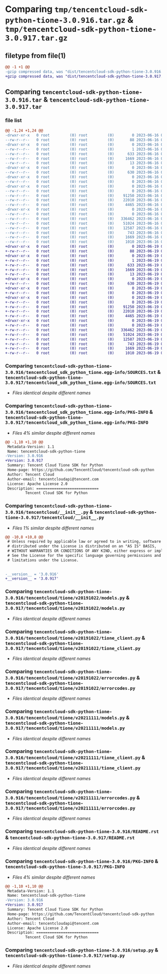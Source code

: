 # Comparing `tmp/tencentcloud-sdk-python-tione-3.0.916.tar.gz` & `tmp/tencentcloud-sdk-python-tione-3.0.917.tar.gz`

## filetype from file(1)

```diff
@@ -1 +1 @@
-gzip compressed data, was "dist/tencentcloud-sdk-python-tione-3.0.916.tar", last modified: Fri Jun 16 00:43:37 2023, max compression
+gzip compressed data, was "dist/tencentcloud-sdk-python-tione-3.0.917.tar", last modified: Mon Jun 19 00:35:33 2023, max compression
```

## Comparing `tencentcloud-sdk-python-tione-3.0.916.tar` & `tencentcloud-sdk-python-tione-3.0.917.tar`

### file list

```diff
@@ -1,24 +1,24 @@
-drwxr-xr-x   0 root         (0) root         (0)        0 2023-06-16 00:43:37.000000 tencentcloud-sdk-python-tione-3.0.916/
--rw-r--r--   0 root         (0) root         (0)       88 2023-06-16 00:43:37.000000 tencentcloud-sdk-python-tione-3.0.916/setup.cfg
-drwxr-xr-x   0 root         (0) root         (0)        0 2023-06-16 00:43:37.000000 tencentcloud-sdk-python-tione-3.0.916/tencentcloud_sdk_python_tione.egg-info/
--rw-r--r--   0 root         (0) root         (0)        1 2023-06-16 00:43:37.000000 tencentcloud-sdk-python-tione-3.0.916/tencentcloud_sdk_python_tione.egg-info/dependency_links.txt
--rw-r--r--   0 root         (0) root         (0)      633 2023-06-16 00:43:37.000000 tencentcloud-sdk-python-tione-3.0.916/tencentcloud_sdk_python_tione.egg-info/SOURCES.txt
--rw-r--r--   0 root         (0) root         (0)     1669 2023-06-16 00:43:37.000000 tencentcloud-sdk-python-tione-3.0.916/tencentcloud_sdk_python_tione.egg-info/PKG-INFO
--rw-r--r--   0 root         (0) root         (0)       13 2023-06-16 00:43:37.000000 tencentcloud-sdk-python-tione-3.0.916/tencentcloud_sdk_python_tione.egg-info/top_level.txt
-drwxr-xr-x   0 root         (0) root         (0)        0 2023-06-16 00:43:37.000000 tencentcloud-sdk-python-tione-3.0.916/tencentcloud/
--rw-r--r--   0 root         (0) root         (0)      630 2023-06-16 00:43:37.000000 tencentcloud-sdk-python-tione-3.0.916/tencentcloud/__init__.py
-drwxr-xr-x   0 root         (0) root         (0)        0 2023-06-16 00:43:37.000000 tencentcloud-sdk-python-tione-3.0.916/tencentcloud/tione/
--rw-r--r--   0 root         (0) root         (0)        0 2023-06-16 00:43:37.000000 tencentcloud-sdk-python-tione-3.0.916/tencentcloud/tione/__init__.py
-drwxr-xr-x   0 root         (0) root         (0)        0 2023-06-16 00:43:37.000000 tencentcloud-sdk-python-tione-3.0.916/tencentcloud/tione/v20191022/
--rw-r--r--   0 root         (0) root         (0)        0 2023-06-16 00:43:37.000000 tencentcloud-sdk-python-tione-3.0.916/tencentcloud/tione/v20191022/__init__.py
--rw-r--r--   0 root         (0) root         (0)    91250 2023-06-16 00:43:37.000000 tencentcloud-sdk-python-tione-3.0.916/tencentcloud/tione/v20191022/models.py
--rw-r--r--   0 root         (0) root         (0)    22010 2023-06-16 00:43:37.000000 tencentcloud-sdk-python-tione-3.0.916/tencentcloud/tione/v20191022/tione_client.py
--rw-r--r--   0 root         (0) root         (0)     4465 2023-06-16 00:43:37.000000 tencentcloud-sdk-python-tione-3.0.916/tencentcloud/tione/v20191022/errorcodes.py
-drwxr-xr-x   0 root         (0) root         (0)        0 2023-06-16 00:43:37.000000 tencentcloud-sdk-python-tione-3.0.916/tencentcloud/tione/v20211111/
--rw-r--r--   0 root         (0) root         (0)        0 2023-06-16 00:43:37.000000 tencentcloud-sdk-python-tione-3.0.916/tencentcloud/tione/v20211111/__init__.py
--rw-r--r--   0 root         (0) root         (0)   336462 2023-06-16 00:43:37.000000 tencentcloud-sdk-python-tione-3.0.916/tencentcloud/tione/v20211111/models.py
--rw-r--r--   0 root         (0) root         (0)    51024 2023-06-16 00:43:37.000000 tencentcloud-sdk-python-tione-3.0.916/tencentcloud/tione/v20211111/tione_client.py
--rw-r--r--   0 root         (0) root         (0)    12587 2023-06-16 00:43:37.000000 tencentcloud-sdk-python-tione-3.0.916/tencentcloud/tione/v20211111/errorcodes.py
--rw-r--r--   0 root         (0) root         (0)      743 2023-06-16 00:43:37.000000 tencentcloud-sdk-python-tione-3.0.916/README.rst
--rw-r--r--   0 root         (0) root         (0)     1669 2023-06-16 00:43:37.000000 tencentcloud-sdk-python-tione-3.0.916/PKG-INFO
--rw-r--r--   0 root         (0) root         (0)     1010 2023-06-16 00:43:37.000000 tencentcloud-sdk-python-tione-3.0.916/setup.py
+drwxr-xr-x   0 root         (0) root         (0)        0 2023-06-19 00:35:33.000000 tencentcloud-sdk-python-tione-3.0.917/
+-rw-r--r--   0 root         (0) root         (0)       88 2023-06-19 00:35:33.000000 tencentcloud-sdk-python-tione-3.0.917/setup.cfg
+drwxr-xr-x   0 root         (0) root         (0)        0 2023-06-19 00:35:33.000000 tencentcloud-sdk-python-tione-3.0.917/tencentcloud_sdk_python_tione.egg-info/
+-rw-r--r--   0 root         (0) root         (0)        1 2023-06-19 00:35:33.000000 tencentcloud-sdk-python-tione-3.0.917/tencentcloud_sdk_python_tione.egg-info/dependency_links.txt
+-rw-r--r--   0 root         (0) root         (0)      633 2023-06-19 00:35:33.000000 tencentcloud-sdk-python-tione-3.0.917/tencentcloud_sdk_python_tione.egg-info/SOURCES.txt
+-rw-r--r--   0 root         (0) root         (0)     1669 2023-06-19 00:35:33.000000 tencentcloud-sdk-python-tione-3.0.917/tencentcloud_sdk_python_tione.egg-info/PKG-INFO
+-rw-r--r--   0 root         (0) root         (0)       13 2023-06-19 00:35:33.000000 tencentcloud-sdk-python-tione-3.0.917/tencentcloud_sdk_python_tione.egg-info/top_level.txt
+drwxr-xr-x   0 root         (0) root         (0)        0 2023-06-19 00:35:33.000000 tencentcloud-sdk-python-tione-3.0.917/tencentcloud/
+-rw-r--r--   0 root         (0) root         (0)      630 2023-06-19 00:35:33.000000 tencentcloud-sdk-python-tione-3.0.917/tencentcloud/__init__.py
+drwxr-xr-x   0 root         (0) root         (0)        0 2023-06-19 00:35:33.000000 tencentcloud-sdk-python-tione-3.0.917/tencentcloud/tione/
+-rw-r--r--   0 root         (0) root         (0)        0 2023-06-19 00:35:33.000000 tencentcloud-sdk-python-tione-3.0.917/tencentcloud/tione/__init__.py
+drwxr-xr-x   0 root         (0) root         (0)        0 2023-06-19 00:35:33.000000 tencentcloud-sdk-python-tione-3.0.917/tencentcloud/tione/v20191022/
+-rw-r--r--   0 root         (0) root         (0)        0 2023-06-19 00:35:33.000000 tencentcloud-sdk-python-tione-3.0.917/tencentcloud/tione/v20191022/__init__.py
+-rw-r--r--   0 root         (0) root         (0)    91250 2023-06-19 00:35:33.000000 tencentcloud-sdk-python-tione-3.0.917/tencentcloud/tione/v20191022/models.py
+-rw-r--r--   0 root         (0) root         (0)    22010 2023-06-19 00:35:33.000000 tencentcloud-sdk-python-tione-3.0.917/tencentcloud/tione/v20191022/tione_client.py
+-rw-r--r--   0 root         (0) root         (0)     4465 2023-06-19 00:35:33.000000 tencentcloud-sdk-python-tione-3.0.917/tencentcloud/tione/v20191022/errorcodes.py
+drwxr-xr-x   0 root         (0) root         (0)        0 2023-06-19 00:35:33.000000 tencentcloud-sdk-python-tione-3.0.917/tencentcloud/tione/v20211111/
+-rw-r--r--   0 root         (0) root         (0)        0 2023-06-19 00:35:33.000000 tencentcloud-sdk-python-tione-3.0.917/tencentcloud/tione/v20211111/__init__.py
+-rw-r--r--   0 root         (0) root         (0)   336462 2023-06-19 00:35:33.000000 tencentcloud-sdk-python-tione-3.0.917/tencentcloud/tione/v20211111/models.py
+-rw-r--r--   0 root         (0) root         (0)    51024 2023-06-19 00:35:33.000000 tencentcloud-sdk-python-tione-3.0.917/tencentcloud/tione/v20211111/tione_client.py
+-rw-r--r--   0 root         (0) root         (0)    12587 2023-06-19 00:35:33.000000 tencentcloud-sdk-python-tione-3.0.917/tencentcloud/tione/v20211111/errorcodes.py
+-rw-r--r--   0 root         (0) root         (0)      743 2023-06-19 00:35:33.000000 tencentcloud-sdk-python-tione-3.0.917/README.rst
+-rw-r--r--   0 root         (0) root         (0)     1669 2023-06-19 00:35:33.000000 tencentcloud-sdk-python-tione-3.0.917/PKG-INFO
+-rw-r--r--   0 root         (0) root         (0)     1010 2023-06-19 00:35:33.000000 tencentcloud-sdk-python-tione-3.0.917/setup.py
```

### Comparing `tencentcloud-sdk-python-tione-3.0.916/tencentcloud_sdk_python_tione.egg-info/SOURCES.txt` & `tencentcloud-sdk-python-tione-3.0.917/tencentcloud_sdk_python_tione.egg-info/SOURCES.txt`

 * *Files identical despite different names*

### Comparing `tencentcloud-sdk-python-tione-3.0.916/tencentcloud_sdk_python_tione.egg-info/PKG-INFO` & `tencentcloud-sdk-python-tione-3.0.917/tencentcloud_sdk_python_tione.egg-info/PKG-INFO`

 * *Files 4% similar despite different names*

```diff
@@ -1,10 +1,10 @@
 Metadata-Version: 1.1
 Name: tencentcloud-sdk-python-tione
-Version: 3.0.916
+Version: 3.0.917
 Summary: Tencent Cloud Tione SDK for Python
 Home-page: https://github.com/TencentCloud/tencentcloud-sdk-python
 Author: Tencent Cloud
 Author-email: tencentcloudapi@tencent.com
 License: Apache License 2.0
 Description: ============================
         Tencent Cloud SDK for Python
```

### Comparing `tencentcloud-sdk-python-tione-3.0.916/tencentcloud/__init__.py` & `tencentcloud-sdk-python-tione-3.0.917/tencentcloud/__init__.py`

 * *Files 1% similar despite different names*

```diff
@@ -10,8 +10,8 @@
 # Unless required by applicable law or agreed to in writing, software
 # distributed under the License is distributed on an "AS IS" BASIS,
 # WITHOUT WARRANTIES OR CONDITIONS OF ANY KIND, either express or implied.
 # See the License for the specific language governing permissions and
 # limitations under the License.
 
 
-__version__ = '3.0.916'
+__version__ = '3.0.917'
```

### Comparing `tencentcloud-sdk-python-tione-3.0.916/tencentcloud/tione/v20191022/models.py` & `tencentcloud-sdk-python-tione-3.0.917/tencentcloud/tione/v20191022/models.py`

 * *Files identical despite different names*

### Comparing `tencentcloud-sdk-python-tione-3.0.916/tencentcloud/tione/v20191022/tione_client.py` & `tencentcloud-sdk-python-tione-3.0.917/tencentcloud/tione/v20191022/tione_client.py`

 * *Files identical despite different names*

### Comparing `tencentcloud-sdk-python-tione-3.0.916/tencentcloud/tione/v20191022/errorcodes.py` & `tencentcloud-sdk-python-tione-3.0.917/tencentcloud/tione/v20191022/errorcodes.py`

 * *Files identical despite different names*

### Comparing `tencentcloud-sdk-python-tione-3.0.916/tencentcloud/tione/v20211111/models.py` & `tencentcloud-sdk-python-tione-3.0.917/tencentcloud/tione/v20211111/models.py`

 * *Files identical despite different names*

### Comparing `tencentcloud-sdk-python-tione-3.0.916/tencentcloud/tione/v20211111/tione_client.py` & `tencentcloud-sdk-python-tione-3.0.917/tencentcloud/tione/v20211111/tione_client.py`

 * *Files identical despite different names*

### Comparing `tencentcloud-sdk-python-tione-3.0.916/tencentcloud/tione/v20211111/errorcodes.py` & `tencentcloud-sdk-python-tione-3.0.917/tencentcloud/tione/v20211111/errorcodes.py`

 * *Files identical despite different names*

### Comparing `tencentcloud-sdk-python-tione-3.0.916/README.rst` & `tencentcloud-sdk-python-tione-3.0.917/README.rst`

 * *Files identical despite different names*

### Comparing `tencentcloud-sdk-python-tione-3.0.916/PKG-INFO` & `tencentcloud-sdk-python-tione-3.0.917/PKG-INFO`

 * *Files 4% similar despite different names*

```diff
@@ -1,10 +1,10 @@
 Metadata-Version: 1.1
 Name: tencentcloud-sdk-python-tione
-Version: 3.0.916
+Version: 3.0.917
 Summary: Tencent Cloud Tione SDK for Python
 Home-page: https://github.com/TencentCloud/tencentcloud-sdk-python
 Author: Tencent Cloud
 Author-email: tencentcloudapi@tencent.com
 License: Apache License 2.0
 Description: ============================
         Tencent Cloud SDK for Python
```

### Comparing `tencentcloud-sdk-python-tione-3.0.916/setup.py` & `tencentcloud-sdk-python-tione-3.0.917/setup.py`

 * *Files identical despite different names*

